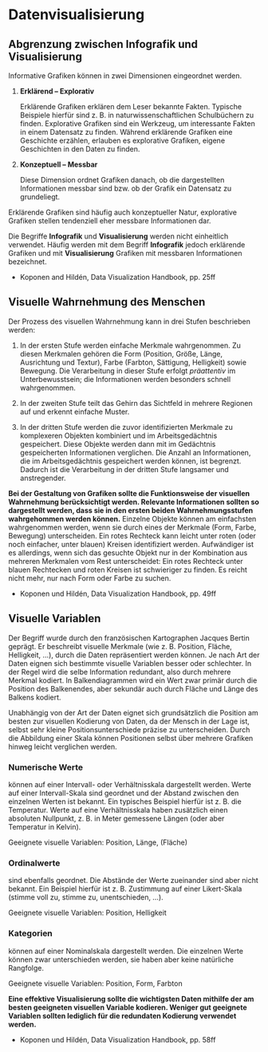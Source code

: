 # Datenvisualisierung

## Abgrenzung zwischen Infografik und Visualisierung

Informative Grafiken können in zwei Dimensionen eingeordnet werden.

1. **Erklärend – Explorativ**
   
   Erklärende Grafiken erklären dem Leser bekannte Fakten. Typische Beispiele hierfür sind z. B. in naturwissenschaftlichen Schulbüchern zu finden. Explorative Grafiken sind ein Werkzeug, um interessante Fakten in einem Datensatz zu finden. Während erklärende Grafiken eine Geschichte erzählen, erlauben es explorative Grafiken, eigene Geschichten in den Daten zu finden.
   
2. **Konzeptuell – Messbar**
   
   Diese Dimension ordnet Grafiken danach, ob die dargestellten Informationen messbar sind bzw. ob der Grafik ein Datensatz zu grundeliegt.
   
Erklärende Grafiken sind häufig auch konzeptueller Natur, explorative Grafiken stellen tendenziell eher messbare Informationen dar.

Die Begriffe **Infografik**  und **Visualisierung** werden nicht einheitlich verwendet. Häufig werden mit dem Begriff **Infografik** jedoch erklärende Grafiken und mit **Visualisierung** Grafiken mit messbaren Informationen bezeichnet.

* Koponen and Hildén, Data Visualization Handbook, pp. 25ff

## Visuelle Wahrnehmung des Menschen

Der Prozess des visuellen Wahrnehmung kann in drei Stufen beschrieben werden:

1. In der ersten Stufe werden einfache Merkmale wahrgenommen. Zu diesen Merkmalen gehören die Form (Position, Größe, Länge, Ausrichtung und Textur), Farbe (Farbton, Sättigung, Helligkeit) sowie Bewegung. Die Verarbeitung in dieser Stufe erfolgt *präattentiv* im Unterbewusstsein; die Informationen werden besonders schnell wahrgenommen.

2. In der zweiten Stufe teilt das Gehirn das Sichtfeld in mehrere Regionen auf und erkennt einfache Muster.

3. In der dritten Stufe werden die zuvor identifizierten Merkmale zu komplexeren Objekten kombiniert und im Arbeitsgedächtnis gespeichert. Diese Objekte werden dann mit im Gedächtnis gespeicherten Informationen verglichen. Die Anzahl an Informationen, die im Arbeitsgedächtnis gespeichert werden können, ist begrenzt. Dadurch ist die Verarbeitung in der dritten Stufe langsamer und anstregender.

**Bei der Gestaltung von Grafiken sollte die Funktionsweise der visuellen Wahrnehmung berücksichtigt werden. Relevante Informationen sollten so dargestellt werden, dass sie in den ersten beiden Wahrnehmungsstufen wahrgehommen werden können.** Einzelne Objekte können am einfachsten wahrgenommen werden, wenn sie durch eines der Merkmale (Form, Farbe, Bewegung) unterscheiden. Ein rotes Rechteck kann leicht unter roten (oder noch einfacher, unter blauen) Kreisen identifiziert werden. Aufwändiger ist es allerdings, wenn sich das gesuchte Objekt nur in der Kombination aus mehreren Merkmalen vom Rest unterscheidet: Ein rotes Rechteck unter blauen Rechtecken und roten Kreisen ist schwieriger zu finden. Es reicht nicht mehr, nur nach Form oder Farbe zu suchen.

* Koponen und Hildén, Data Visualization Handbook, pp. 49ff

## Visuelle Variablen

Der Begriff wurde durch den französischen Kartographen Jacques Bertin geprägt. Er beschreibt visuelle Merkmale (wie z. B. Position, Fläche, Helligkeit, …), durch die Daten repräsentiert werden können. Je nach Art der Daten eignen sich bestimmte visuelle Variablen besser oder schlechter. In der Regel wird die selbe Information redundant, also durch mehrere Merkmal kodiert. In Balkendiagrammen wird ein Wert zwar primär durch die Position des Balkenendes, aber sekundär auch durch Fläche und Länge des Balkens kodiert.

Unabhängig von der Art der Daten eignet sich grundsätzlich die Position am besten zur visuellen Kodierung von Daten, da der Mensch in der Lage ist, selbst sehr kleine Positionsunterschiede präzise zu unterscheiden. Durch die Abbildung einer Skala können Positionen selbst über mehrere Grafiken hinweg leicht verglichen werden.

### Numerische Werte
können auf einer Intervall- oder Verhältnisskala dargestellt werden. Werte auf einer Intervall-Skala sind geordnet und der Abstand zwischen den einzelnen Werten ist bekannt. Ein typisches Beispiel hierfür ist z. B. die Temperatur. Werte auf eine Verhältnisskala haben zusätzlich einen absoluten Nullpunkt, z. B. in Meter gemessene Längen (oder aber Temperatur in Kelvin).

Geeignete visuelle Variablen: Position, Länge, (Fläche)

### Ordinalwerte
sind ebenfalls geordnet. Die Abstände der Werte zueinander sind aber nicht bekannt. Ein Beispiel hierfür ist z. B. Zustimmung auf einer Likert-Skala (stimme voll zu, stimme zu, unentschieden, …).

Geeignete visuelle Variablen: Position, Helligkeit

### Kategorien
können auf einer Nominalskala dargestellt werden. Die einzelnen Werte können zwar unterschieden werden, sie haben aber keine natürliche Rangfolge.

Geeignete visuelle Variablen: Position, Form, Farbton

**Eine effektive Visualisierung sollte die wichtigsten Daten mithilfe der am besten geeigneten visuellen Variable kodieren. Weniger gut geeignete Variablen sollten lediglich für die redundaten Kodierung verwendet werden.**

* Koponen und Hildén, Data Visualization Handbook, pp. 58ff
